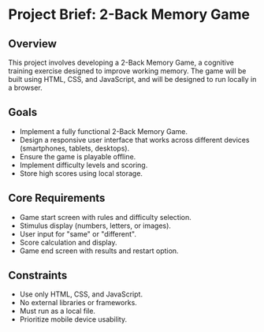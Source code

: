 # Project Brief: 2-Back Memory Game

## Overview

This project involves developing a 2-Back Memory Game, a cognitive training exercise designed to improve working memory. The game will be built using HTML, CSS, and JavaScript, and will be designed to run locally in a browser.

## Goals

*   Implement a fully functional 2-Back Memory Game.
*   Design a responsive user interface that works across different devices (smartphones, tablets, desktops).
*   Ensure the game is playable offline.
*   Implement difficulty levels and scoring.
*   Store high scores using local storage.

## Core Requirements

*   Game start screen with rules and difficulty selection.
*   Stimulus display (numbers, letters, or images).
*   User input for "same" or "different".
*   Score calculation and display.
*   Game end screen with results and restart option.

## Constraints

*   Use only HTML, CSS, and JavaScript.
*   No external libraries or frameworks.
*   Must run as a local file.
*   Prioritize mobile device usability.
